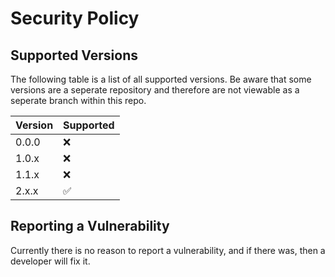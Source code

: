 # Security Policy

## Supported Versions

The following table is a list of all supported versions. Be aware that some 
versions are a seperate repository and therefore are not viewable as a 
seperate branch within this repo.

| Version | Supported          |
| ------- | ------------------ |
| 0.0.0   | ❌ |
| 1.0.x   | ❌ |
| 1.1.x   | ❌ |
| 2.x.x   | ✅ |

## Reporting a Vulnerability

Currently there is no reason to report a vulnerability, and if there
was, then a developer will fix it.
